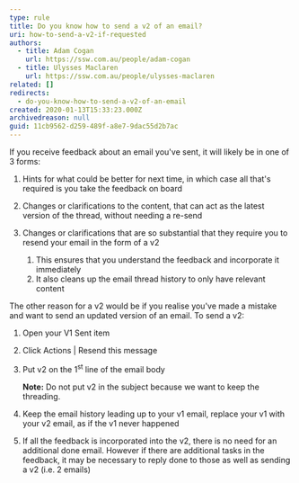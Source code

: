 ```yaml
---
type: rule
title: Do you know how to send a v2 of an email?
uri: how-to-send-a-v2-if-requested
authors:
  - title: Adam Cogan
    url: https://ssw.com.au/people/adam-cogan
  - title: Ulysses Maclaren
    url: https://ssw.com.au/people/ulysses-maclaren
related: []
redirects:
  - do-you-know-how-to-send-a-v2-of-an-email
created: 2020-01-13T15:33:23.000Z
archivedreason: null
guid: 11cb9562-d259-489f-a8e7-9dac55d2b7ac
---
```

If you receive feedback about an email you've sent, it will likely be in one of 3 forms:

<!--endintro-->

1. Hints for what could be better for next time, in which case all that's required is you take the feedback on board
2. Changes or clarifications to the content, that can act as the latest version of the thread, without needing a re-send
3. Changes or clarifications that are so substantial that they require you to resend your email in the form of a v2

   1. This ensures that you understand the feedback and incorporate it immediately
   2. It also cleans up the email thread history to only have relevant content

The other reason for a v2 would be if you realise you've made a mistake and want to send an updated version of an email.
To send a v2:

1. Open your V1 Sent item
2. Click Actions | Resend this message
3. Put v2 on the 1<sup>st</sup> line of the email body

   **Note:** Do not put v2 in the subject because we want to keep the threading.
4. Keep the email history leading up to your v1 email, replace your v1 with your v2 email, as if the v1 never happened
5. If all the feedback is incorporated into the v2, there is no need for an additional done email. However if there are additional tasks in the feedback, it may be necessary to reply done to those as well as sending a v2 (i.e. 2 emails)